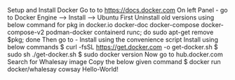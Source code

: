 Setup and Install Docker
Go to to https://docs.docker.com
On left Panel - go to Docker Engine --> Install --> Ubuntu
First Uninstall old versions using below command
for pkg in docker.io docker-doc docker-compose docker-compose-v2 podman-docker containerd runc; do sudo apt-get remove $pkg; done
Then go to - Install using the convenience script
Install using below commands
$ curl -fsSL https://get.docker.com -o get-docker.sh
$ sudo sh ./get-docker.sh
$ sudo docker version
Now go to hub.docker.com
Search for Whalesay image
Copy the below given command
$ docker run docker/whalesay cowsay Hello-World!
